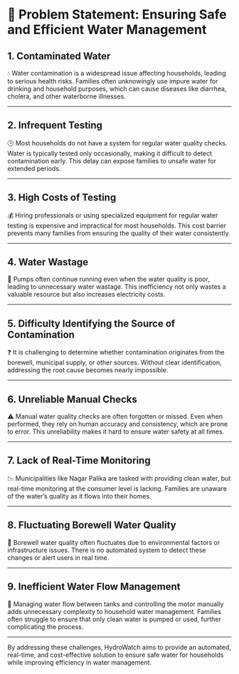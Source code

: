 # 🛑 Problem Statement: Ensuring Safe and Efficient Water Management  

## **1. Contaminated Water**  
💧 Water contamination is a widespread issue affecting households, leading to serious health risks. Families often unknowingly use impure water for drinking and household purposes, which can cause diseases like diarrhea, cholera, and other waterborne illnesses.  

---

## **2. Infrequent Testing**  
🕒 Most households do not have a system for regular water quality checks. Water is typically tested only occasionally, making it difficult to detect contamination early. This delay can expose families to unsafe water for extended periods.  

---

## **3. High Costs of Testing**  
💰 Hiring professionals or using specialized equipment for regular water testing is expensive and impractical for most households. This cost barrier prevents many families from ensuring the quality of their water consistently.  

---

## **4. Water Wastage**  
🚱 Pumps often continue running even when the water quality is poor, leading to unnecessary water wastage. This inefficiency not only wastes a valuable resource but also increases electricity costs.  

---

## **5. Difficulty Identifying the Source of Contamination**  
❓ It is challenging to determine whether contamination originates from the borewell, municipal supply, or other sources. Without clear identification, addressing the root cause becomes nearly impossible.  

---

## **6. Unreliable Manual Checks**  
⚠️ Manual water quality checks are often forgotten or missed. Even when performed, they rely on human accuracy and consistency, which are prone to error. This unreliability makes it hard to ensure water safety at all times.  

---

## **7. Lack of Real-Time Monitoring**  
📉 Municipalities like Nagar Palika are tasked with providing clean water, but real-time monitoring at the consumer level is lacking. Families are unaware of the water’s quality as it flows into their homes.  

---

## **8. Fluctuating Borewell Water Quality**  
🌊 Borewell water quality often fluctuates due to environmental factors or infrastructure issues. There is no automated system to detect these changes or alert users in real time.  

---

## **9. Inefficient Water Flow Management**  
🔄 Managing water flow between tanks and controlling the motor manually adds unnecessary complexity to household water management. Families often struggle to ensure that only clean water is pumped or used, further complicating the process.  

---

By addressing these challenges, HydroWatch aims to provide an automated, real-time, and cost-effective solution to ensure safe water for households while improving efficiency in water management.  

